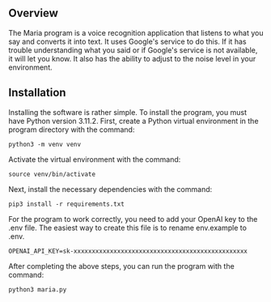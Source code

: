 ## Overview
The Maria program is a voice recognition application that listens to what you say and converts it into text. It uses Google's service to do this. If it has trouble understanding what you said or if Google's service is not available, it will let you know. It also has the ability to adjust to the noise level in your environment.

## Installation
Installing the software is rather simple. To install the program, you must have Python version 3.11.2.
First, create a Python virtual environment in the program directory with the command:
```
python3 -m venv venv
```

Activate the virtual environment with the command:
```
source venv/bin/activate
```

Next, install the necessary dependencies with the command:
```
pip3 install -r requirements.txt
```

For the program to work correctly, you need to add your OpenAI key to the .env file. The easiest way to create this file is to rename env.example to .env.
```
OPENAI_API_KEY=sk-xxxxxxxxxxxxxxxxxxxxxxxxxxxxxxxxxxxxxxxxxxxxxxxx
```

After completing the above steps, you can run the program with the command:
```
python3 maria.py
```
